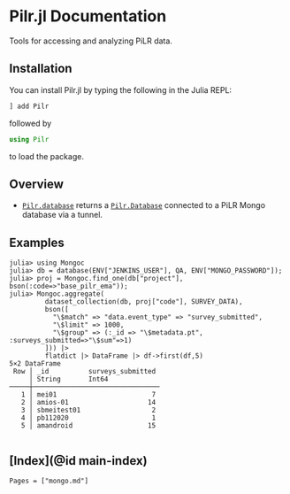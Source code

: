 # Pilr.jl Documentation

Tools for accessing and analyzing PiLR data.

## Installation

You can install Pilr.jl by typing the following in the Julia REPL:
```julia
] add Pilr
```

followed by 
```julia
using Pilr
```
to load the package.

## Overview

* [`Pilr.database`](@ref) returns a [`Pilr.Database`](@ref) connected to a PiLR Mongo database via a tunnel.

## Examples

```
julia> using Mongoc
julia> db = database(ENV["JENKINS_USER"], QA, ENV["MONGO_PASSWORD"]);
julia> proj = Mongoc.find_one(db["project"], bson(:code=>"base_pilr_ema"));
julia> Mongoc.aggregate(
         dataset_collection(db, proj["code"], SURVEY_DATA),
         bson([
           "\$match" => "data.event_type" => "survey_submitted",
           "\$limit" => 1000,
           "\$group" => (:_id => "\$metadata.pt", :surveys_submitted=>"\$sum"=>1)
         ])) |> 
         flatdict |> DataFrame |> df->first(df,5)
5×2 DataFrame
 Row │ _id          surveys_submitted 
     │ String       Int64             
─────┼────────────────────────────────
   1 │ mei01                        7
   2 │ amios-01                    14
   3 │ sbmeitest01                  2
   4 │ pb112020                     1
   5 │ amandroid                   15


```

## [Index](@id main-index)

```@index
Pages = ["mongo.md"]
```
